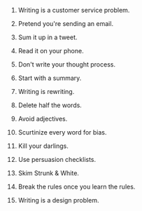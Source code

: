 1. Writing is a customer service problem.

2. Pretend you're sending an email.

3. Sum it up in a tweet.

4. Read it on your phone.

5. Don't write your thought process.

6. Start with a summary.

7. Writing is rewriting.

8. Delete half the words.

9. Avoid adjectives.

10. Scurtinize every word for bias.

11. Kill your darlings.

12. Use persuasion checklists.

13. Skim Strunk & White.

14. Break the rules once you learn the rules.

15. Writing is a design problem.